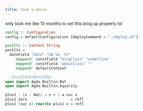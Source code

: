 ```yaml
---
title: took a while
---
```


only took me like 10 months to set this blog up properly lol

```haskell
config :: Configuration
config = defaultConfiguration {deployCommand = "./deploy.sh"}

postCtx :: Context String
postCtx =
  dateField "date" "%B %e, %Y"
    `mappend` constField "blogClass" "underline"
    `mappend` constField "aboutClass" ""
    `mappend` defaultContext
```

```agda
-- bla123456789123456
open import Agda.Builtin.Nat
open import Agda.Builtin.Equality

plus1 : (x : Nat) → x + 1 ≡ suc x
plus1 zero                    = refl
plus1 (suc x) rewrite plus1 x = refl
```
